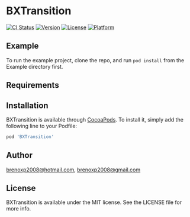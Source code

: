 # BXTransition

[![CI Status](https://img.shields.io/travis/brenoxp2008@hotmail.com/BXTransition.svg?style=flat)](https://travis-ci.org/brenoxp2008@hotmail.com/BXTransition)
[![Version](https://img.shields.io/cocoapods/v/BXTransition.svg?style=flat)](https://cocoapods.org/pods/BXTransition)
[![License](https://img.shields.io/cocoapods/l/BXTransition.svg?style=flat)](https://cocoapods.org/pods/BXTransition)
[![Platform](https://img.shields.io/cocoapods/p/BXTransition.svg?style=flat)](https://cocoapods.org/pods/BXTransition)

## Example

To run the example project, clone the repo, and run `pod install` from the Example directory first.

## Requirements

## Installation

BXTransition is available through [CocoaPods](https://cocoapods.org). To install
it, simply add the following line to your Podfile:

```ruby
pod 'BXTransition'
```

## Author

brenoxp2008@hotmail.com, brenoxp2008@gmail.com

## License

BXTransition is available under the MIT license. See the LICENSE file for more info.
